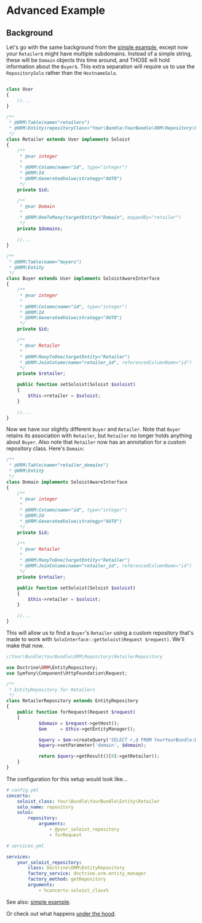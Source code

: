 # Advanced Example

## Background
Let's go with the same background from the [simple example](example_simple.md), except now your `Retailer`s might have multiple subdomains. Instead of a simple string, these will be `Domain` objects this time around, and THOSE will hold information about the `Buyer`s. This extra separation will require us to use the `RepositorySolo` rather than the `HostnameSolo`.

```php

class User
{
    //...
}
```
```php
/**
 * @ORM\Table(name="retailers")
 * @ORM\Entity(repositoryClass="Your\Bundle\YourBundle\ORM\Repository\RetailerRepository")
 */
class Retailer extends User implements Soloist
{
    /**
	 * @var integer
	 *
	 * @ORM\Column(name="id", type="integer")
	 * @ORM\Id
	 * @ORM\GeneratedValue(strategy="AUTO")
	 */
	private $id;

    /**
     * @var Domain
     *
	 * @ORM\OneToMany(targetEntity="Domain", mappedBy="retailer")
	 */
	private $domains;

    //...
}
```

```php
/**
 * @ORM\Table(name="buyers")
 * @ORM\Entity
 */
class Buyer extends User implements SoloistAwareInterface
{
    /**
	 * @var integer
	 *
	 * @ORM\Column(name="id", type="integer")
	 * @ORM\Id
	 * @ORM\GeneratedValue(strategy="AUTO")
	 */
	private $id;

    /**
	 * @var Retailer
	 *
	 * @ORM\ManyToOne(targetEntity="Retailer")
	 * @ORM\JoinColumn(name="retailer_id", referencedColumnName="id")
	 */
	private $retailer;

    public function setSoloist(Soloist $soloist)
    {
    	$this->retailer = $soloist;
    }

    //...
}
```

Now we have our slightly different `Buyer` and `Retailer`. Note that `Buyer` retains its association with `Retailer`, but `Retailer` no longer holds anything about `Buyer`. Also note that `Retailer` now has an annotation for a custom repository class. Here's `Domain`:

```php
/**
 * @ORM\Table(name="retailer_domains")
 * @ORM\Entity
 */
class Domain implements SoloistAwareInterface
{
    /**
	 * @var integer
	 *
	 * @ORM\Column(name="id", type="integer")
	 * @ORM\Id
	 * @ORM\GeneratedValue(strategy="AUTO")
	 */
	private $id;

    /**
	 * @var Retailer
	 *
	 * @ORM\ManyToOne(targetEntity="Retailer")
	 * @ORM\JoinColumn(name="retailer_id", referencedColumnName="id")
	 */
	private $retailer;

    public function setSoloist(Soloist $soloist)
    {
    	$this->retailer = $soloist;
    }

    //...
}
```
This will allow us to find a `Buyer`'s `Retailer` using a custom repository that's made to work with `SoloInterface::getSoloist(Request $request)`. We'll make that now.

```php
//Your\Bundle\YourBundle\ORM\Repository\RetailerRepository

use Doctrine\ORM\EntityRepository;
use Symfony\Component\HttpFoundation\Request;

/**
 * EntityRepository for Retailers
 */
class RetailerRepository extends EntityRepository
{
	public function forRequest(Request $request)
	{
            $domain = $request->getHost();
            $em     = $this->getEntityManager();

            $query = $em->createQuery('SELECT r,d FROM YourYourBundle:Domain d JOIN d.retailer r WHERE d.domain = :domain');
            $query->setParameter('domain', $domain);

            return $query->getResult()[0]->getRetailer();
	}
}
```

The configuration for this setup would look like...

```yml
# config.yml
concerto:
    soloist_class: Your\Bundle\YourBundle\Entity\Retailer
    solo_name: repository
    solos:
        repository:
            arguments:
                - @your_soloist_repository
                - forRequest
```
```yml
# services.yml

services:
	your_soloist_repository:
    	class: Doctrine\ORM\EntityRepository
        factory_service: doctrine.orm.entity_manager
        factory_method: getRepository
        arguments:
        	- %concerto.soloist_class%
```

See also: [simple example](example_simple.md).

Or check out what happens [under the hood](../under_the_hood.md).
